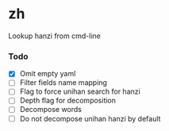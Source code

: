 # zh
Lookup hanzi from cmd-line

### Todo

- [x] Omit empty yaml
- [ ] Filter fields name mapping
- [ ] Flag to force unihan search for hanzi
- [ ] Depth flag for decomposition
- [ ] Decompose words
- [ ] Do not decompose unihan hanzi by default
